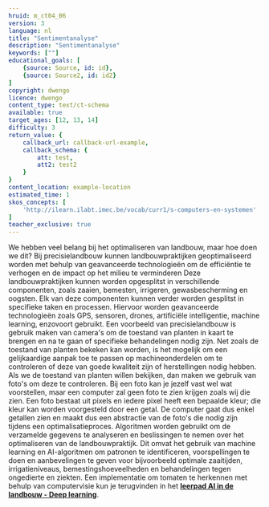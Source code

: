 ```yaml
---
hruid: m_ct04_06
version: 3
language: nl
title: "Sentimentanalyse"
description: "Sentimentanalyse"
keywords: [""]
educational_goals: [
    {source: Source, id: id}, 
    {source: Source2, id: id2}
]
copyright: dwengo
licence: dwengo
content_type: text/ct-schema
available: true
target_ages: [12, 13, 14]
difficulty: 3
return_value: {
    callback_url: callback-url-example,
    callback_schema: {
        att: test,
        att2: test2
    }
}
content_location: example-location
estimated_time: 1
skos_concepts: [
    'http://ilearn.ilabt.imec.be/vocab/curr1/s-computers-en-systemen'
]
teacher_exclusive: true
---
```


<context>
We hebben veel belang bij het optimaliseren van landbouw, maar hoe doen we dit?
</div>
</context>
<decomposition>
Bij precisielandbouw kunnen landbouwpraktijken geoptimaliseerd worden met behulp van geavanceerde technologieën om de efficiëntie te verhogen en de impact op het milieu te verminderen
Deze landbouwpraktijken kunnen worden opgesplitst in verschillende componenten, zoals zaaien, bemesten, irrigeren, gewasbescherming en oogsten. Elk van deze componenten kunnen verder worden gesplitst in specifieke taken en processen. Hiervoor worden geavanceerde technologieën zoals GPS, sensoren, drones, artificiële intelligentie, machine learning, enzovoort gebruikt.</decomposition>
<patternRecognition>
Een voorbeeld van precisielandbouw is gebruik maken van camera's om de toestand van planten in kaart te brengen en na te gaan of specifieke behandelingen nodig zijn. Net zoals de toestand van planten bekeken kan worden, is het mogelijk om een gelijkaardige aanpak toe te passen op machineonderdelen om te controleren of deze van goede kwaliteit zijn of herstellingen nodig hebben.</patternRecognition>
<abstraction>
Als we de toestand van planten willen bekijken, dan maken we gebruik van foto's om deze te controleren. Bij een foto kan je jezelf vast wel wat voorstellen, maar een computer zal geen foto te zien krijgen zoals wij die zien. Een foto bestaat uit pixels en iedere pixel heeft een bepaalde kleur; die kleur kan worden voorgesteld door een getal. De computer gaat dus enkel getallen zien en maakt dus een abstractie van de foto's die nodig zijn tijdens een optimalisatieproces. 
</abstraction>
<algorithms>
Algoritmen worden gebruikt om de verzamelde gegevens te analyseren en beslissingen te nemen over het optimaliseren van de landbouwpraktijk. Dit omvat het gebruik van machine learning en AI-algoritmen om patronen te identificeren, voorspellingen te doen en aanbevelingen te geven voor bijvoorbeeld optimale zaaitijden, irrigatieniveaus, bemestingshoeveelheden en behandelingen tegen ongedierte en ziekten.
</algorithms>
<implementation>
Een implementatie om tomaten te herkennen met behulp van computervisie kun je terugvinden in het <a href="/learning-path.html?hruid=agri_landbouw&language=nl&te=true&source_page=%2Fagriculture%2F&source_title=%20AI%20in%20de%20Landbouw#agri_tomaten;nl;3"><strong> leerpad AI in de landbouw - Deep learning</strong></a>.
</implementation>

